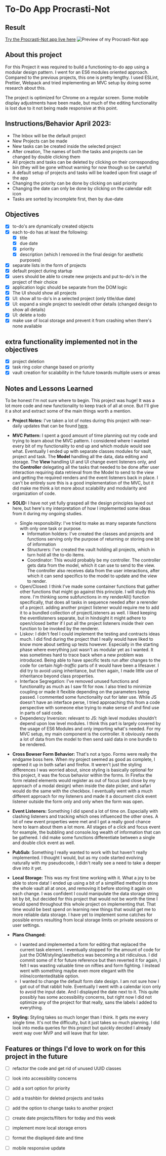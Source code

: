# To-Do App Procrasti-Not

## Result
[Try the Procrasti-Not app live here](https://manonlef.github.io/To-Do-App/)
![Preview of my Procrasti-Not app](../resources-and-notes/to-do-preview.png)

## About this project
For this Project it was required to build a functioning to-do app using a modular design pattern. I went for an ES6 modules oriented approach. Compared to the previous projects, this one is pretty lengthy. I used ESLint, Prettier, Webpack and tried implementing an MVC setup by doing some research about this.

The project is optimized for Chrome on a regular screen. Some mobile display adjustments have been made, but much of the editing functionality is lost due to it not being made responsive at this point.

## Instructions/Behavior April 2023:
- The Inbox will be the default project
- New Projects can be made
- New tasks can be created inside the selected project
- After creation, The names of both the tasks and projects can be changed by double clicking them
- All projects and tasks can be deleted by clicking on their corresponding bin (they will be gone without warning for now though so be careful)
- A default setup of projects and tasks will be loaded upon first usage of the app
- Changing the priority can be done by clicking on said priority
- Changing the date can only be done by clicking on the calendar edit icon
- Tasks are sorted by incomplete first, then by due-date

## Objectives
- [x] to-do's are dynamically created objects
- [x] each to-do has at least the following:
  - [x] title
  - [x] due date
  - [x] priority
  - [x] description (which I removed in the final design for aesthetic purposes)
- [x] separate lists in the form of projects
- [x] default project during startup
- [x] users should be able to create new projects and put to-do's in the project of their choice
- [x] application logic should be separate from the DOM logic
- [x] The UI should show all projects
- [x] UI: show all to-do's in a selected project (only title/due date)
- [x] UI: expand a single project to see/edit other details (changed design to show all details)
- [x] UI: delete a todo
- [x] make use of local storage and prevent it from crashing when there's none available

## extra functionality implemented not in the objectives
- [x] project deletion
- [x] task ring color change based on priority
- [x] vault creation for scalability in the future towards multiple users or areas

## Notes and Lessons Learned
To be honest I'm not sure where to begin. This project was huge! It was a lot more code and new functionality to keep track of all at once. But I'll give it a shot and extract some of the main things worth a mention.

- **Project Notes:** I've taken a lot of notes during this project with near-daily updates that can be found [here](../resources-and-notes/notes.md).

- **MVC Pattern:** I spent a good amount of time planning out my code and trying to learn about the MVC pattern. I considered where I wanted every bit of my functionality to end up and which module would see what. Eventually I ended up with separate classes modules for vault, project and task. The **Model** handling all the data, data editing and storage. The **View** handling UI and UI change event listeners only, and the **Controller** delegating all the tasks that needed to be done after user interaction requiring data retrieval from the Model to send to the view and getting the required renders and the event listeners back in place. I can't be entirely sure this is a good implementation of the MVC, but it did make me think a lot more about scalability and modularity and organization of code.

- **SOLID:** I have not yet fully grasped all the design principles layed out here, but here's my interpretation of how I implemented some ideas from it during my ongoing studies.
  - Single responsibility: I've tried to make as many separate functions with only one task or purpose. 
     - Information holders: I've created the classes and projects and functions serving only the purpose of returning or storing one bit of information
    - Structurers: I've created the vault holding all projects, which in turn hold all the to-do items. 
    - Coordinator: This would probably be my controller. The controller gets data from the model, which it can use to send to the view. The controller also receives data from the user interactions, after which it can send specifics to the model to update and the view to render.
  - Open/Closed: I think I've made some container functions that gather other functions that might go against this principle. I will study this more. I'm thinking some subfunctions in my renderAll() function specifically, that does all tasks in sequence needed after a rerender of a project. adding another project listener would require me to add it to a bundled collection of projectListeners as well. I liked keeping the eventlisteners separate, but in hindsight it might adhere to open/closed better if I put all the project listeners inside their own function to be invoked by the renderer.
  - Liskov: I didn't feel I could implement the testing and contracts ideas much. I did find during the project that I really would have liked to know more about setting up tests however. Especially in the starting phase where everything just wasn't as modular yet as I wanted. It was sometimes hard to trace back when a new problem was introduced. Being able to have specific tests run after changes to the code for certain *high-traffic* parts of it would have been a lifesaver. I did try to avoid using inheritance, but then again, I made little use of inheritance beyond class properties.
  - Interface Segregation: I've removed unused functions and functionality as much as I saw fit for now. I also tried to minimize coupling or made it flexible depending on the parameters being passed. I commented some functionality out for later use. While JS doesn't have an interface perse, I tried approaching this from a code perspective with someone else trying to make sense of and find use in parts of said code.
  - Dependency Inversion: relevant to JS: high level modules shouldn’t depend upon low level modules. I think this part is largely covered by the usage of ES6 Modules and only importing what's needed. For my MVC setup, my main component is the controller. It obviously needs a lot of data from the model to then send said data in one bundle to be rendered. 

- **Cross Bowser Form Behavior:** That's not a typo. Forms were really the endgame boss here. When my project seemed as good as complete, I opened it up in both safari and firefox. It weren't just the styling differences I was worried about, since styling is basically optional for this project, it was the focus behavior within the forms. In Firefox the form related elements would register as out of focus (and close by my approach of a modal design) when inside the date picker, and safari would do the same with the checkbox. I eventually went with a much different approach for my listeners and made it a document click event listener outside the form only and only when the form was open. 

- **Event Listeners:** Something I did spend a lot of time on. Especially with clashing listeners and tracking which ones influenced the other ones. A lot of new event properties were met and I got a really good chance here to learn about them a lot more. All stages of a click and focus event for example, the bubbling and console.log wealth of information that can be gathered. I did make some functions differentiate between a single and double click event as well.

- **PubSub:** Something I really wanted to work with but haven't really implemented. I thought I would, but as my code started evolving naturally with my pseudocode, I didn't really see a need to take a deeper dive into it yet. 

- **Local Storage:** This was my first time working with it. What a joy to be able to store data! I ended up using a bit of a simplified method to store the whole vault all at once, and removing it before storing it again on each change. I was confident I could manipulate the data storage string bit by bit, but decided for this project that would not be worth the time I would spend throughout this whole project on implementing that. That time would be best spend on learning new things that would get me to more reliable data storage. I have yet to implement some catches for possible errors resulting from local storage limits on private sessions or user settings.

- **Plans Changed:**
  - I wanted and implemented a form for editing that replaced the current task element. I eventually stopped for the amount of code for just the DOM/styling/aesthetics was becoming a bit ridiculous. I did commit some of it for future reference but then reverted it for again, I felt I was wasting valuable time on nifties and form fighting. I instead went with something maybe even more elegant with the inline/contenteditable option.
  - I wanted to change the default form date design. I am not sure how I got out of that rabbit hole. Eventually I went with a calendar icon only to avoid the input date. And I displayed the date next to it. This quite possibly has some accessibility concerns, but right now I did not optimize any of the project for that really, sans the labels I added to everything.

- **Styling:** Styling takes so much longer than I think. It gets me every single time. It's not the difficulty, but it just takes so much planning. I did look into media queries for this project but quickly decided I already went way over MVP and will leave that for later.

## Features or things I'd love to work on for this project in the future
- [ ] refactor the code and get rid of unused UUID classes
- [ ] look into accessibility concerns
- [ ] add a sort option for priority
- [ ] add a trashbin for deleted projects and tasks
- [ ] add the option to change tasks to another project
- [ ] create date projects/filters for today and this week
- [ ] implement more local storage errors
- [ ] format the displayed date and time
- [ ] mobile responsive update


